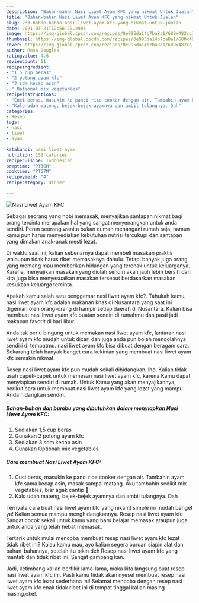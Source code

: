 ```yaml
---
description: "Bahan-bahan Nasi Liwet Ayam KFC yang nikmat Untuk Jualan"
title: "Bahan-bahan Nasi Liwet Ayam KFC yang nikmat Untuk Jualan"
slug: 233-bahan-bahan-nasi-liwet-ayam-kfc-yang-nikmat-untuk-jualan
date: 2021-03-21T12:56:29.290Z
image: https://img-global.cpcdn.com/recipes/0e995da14b7ba8a1/680x482cq70/nasi-liwet-ayam-kfc-foto-resep-utama.jpg
thumbnail: https://img-global.cpcdn.com/recipes/0e995da14b7ba8a1/680x482cq70/nasi-liwet-ayam-kfc-foto-resep-utama.jpg
cover: https://img-global.cpcdn.com/recipes/0e995da14b7ba8a1/680x482cq70/nasi-liwet-ayam-kfc-foto-resep-utama.jpg
author: Rosa Douglas
ratingvalue: 4.6
reviewcount: 11
recipeingredient:
- "1,5 cup beras"
- "2 potong ayam kfc"
- "3 sdm kecap asin"
- " Optional mix vegetables"
recipeinstructions:
- "Cuci beras, masukin ke panci rice cooker dengan air. Tambahin ayam kfc sama kecap asin, masak sampai matang. Aku tambahin sedikit mix vegetables, biar agak cantip 🌈"
- "Kalo udah mateng, bejek-bejek ayamnya dan ambil tulangnya. Dah"
categories:
- Resep
tags:
- nasi
- liwet
- ayam

katakunci: nasi liwet ayam 
nutrition: 152 calories
recipecuisine: Indonesian
preptime: "PT36M"
cooktime: "PT57M"
recipeyield: "4"
recipecategory: Dinner

---
```



![Nasi Liwet Ayam KFC](https://img-global.cpcdn.com/recipes/0e995da14b7ba8a1/680x482cq70/nasi-liwet-ayam-kfc-foto-resep-utama.jpg)

Sebagai seorang yang hobi memasak, menyajikan santapan nikmat bagi orang tercinta merupakan hal yang sangat menyenangkan untuk anda sendiri. Peran seorang  wanita bukan cuman menangani rumah saja, namun kamu pun harus menyediakan kebutuhan nutrisi tercukupi dan santapan yang dimakan anak-anak mesti lezat.

Di waktu  saat ini, kalian sebenarnya dapat membeli masakan praktis walaupun tidak harus ribet memasaknya dahulu. Tetapi banyak juga orang yang memang mau memberikan hidangan yang terenak untuk keluarganya. Karena, menyajikan masakan yang diolah sendiri akan jauh lebih bersih dan kita juga bisa menyesuaikan masakan tersebut berdasarkan masakan kesukaan keluarga tercinta. 



Apakah kamu salah satu penggemar nasi liwet ayam kfc?. Tahukah kamu, nasi liwet ayam kfc adalah makanan khas di Nusantara yang saat ini digemari oleh orang-orang di hampir setiap daerah di Nusantara. Kalian bisa membuat nasi liwet ayam kfc buatan sendiri di rumahmu dan pasti jadi makanan favorit di hari libur.

Anda tak perlu bingung untuk memakan nasi liwet ayam kfc, lantaran nasi liwet ayam kfc mudah untuk dicari dan juga anda pun boleh mengolahnya sendiri di tempatmu. nasi liwet ayam kfc bisa dibuat dengan beragam cara. Sekarang telah banyak banget cara kekinian yang membuat nasi liwet ayam kfc semakin nikmat.

Resep nasi liwet ayam kfc pun mudah sekali dihidangkan, lho. Kalian tidak usah capek-capek untuk memesan nasi liwet ayam kfc, karena Kamu dapat menyiapkan sendiri di rumah. Untuk Kamu yang akan menyajikannya, berikut cara untuk membuat nasi liwet ayam kfc yang lezat yang mampu Anda hidangkan sendiri.

<!--inarticleads1-->

##### Bahan-bahan dan bumbu yang dibutuhkan dalam menyiapkan Nasi Liwet Ayam KFC:

1. Sediakan 1,5 cup beras
1. Gunakan 2 potong ayam kfc
1. Sediakan 3 sdm kecap asin
1. Gunakan  Optional: mix vegetables




<!--inarticleads2-->

##### Cara membuat Nasi Liwet Ayam KFC:

1. Cuci beras, masukin ke panci rice cooker dengan air. Tambahin ayam kfc sama kecap asin, masak sampai matang. Aku tambahin sedikit mix vegetables, biar agak cantip 🌈
1. Kalo udah mateng, bejek-bejek ayamnya dan ambil tulangnya. Dah




Ternyata cara buat nasi liwet ayam kfc yang nikamt simple ini mudah banget ya! Kalian semua mampu menghidangkannya. Resep nasi liwet ayam kfc Sangat cocok sekali untuk kamu yang baru belajar memasak ataupun juga untuk anda yang telah hebat memasak.

Tertarik untuk mulai mencoba membuat resep nasi liwet ayam kfc lezat tidak ribet ini? Kalau kamu mau, ayo kalian segera buruan siapin alat dan bahan-bahannya, setelah itu bikin deh Resep nasi liwet ayam kfc yang mantab dan tidak ribet ini. Sangat gampang kan. 

Jadi, ketimbang kalian berfikir lama-lama, maka kita langsung buat resep nasi liwet ayam kfc ini. Pasti kamu tiidak akan nyesel membuat resep nasi liwet ayam kfc lezat sederhana ini! Selamat mencoba dengan resep nasi liwet ayam kfc enak tidak ribet ini di tempat tinggal kalian masing-masing,oke!.

